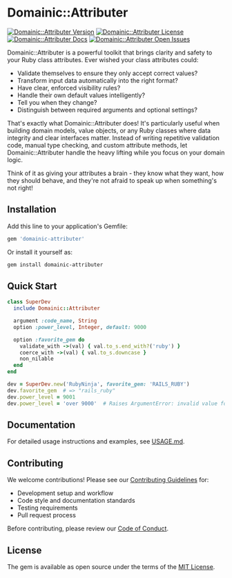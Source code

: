 # Domainic::Attributer

[![Domainic::Attributer Version](https://img.shields.io/gem/v/domainic-attributer?style=for-the-badge&logo=rubygems&logoColor=white&logoSize=auto&label=Gem%20Version)](https://rubygems.org/gems/domainic-attributer)
[![Domainic::Attributer License](https://img.shields.io/github/license/domainic/domainic?style=for-the-badge&logo=opensourceinitiative&logoColor=white&logoSize=auto)](./LICENSE)
[![Domainic::Attributer Docs](https://img.shields.io/badge/rubydoc-blue?style=for-the-badge&logo=readthedocs&logoColor=white&logoSize=auto&label=docs)](https://rubydoc.info/gems/domainic-attributer/0.1.0)
[![Domainic::Attributer Open Issues](https://img.shields.io/github/issues-search/domainic/domainic?query=state%3Aopen%20label%3Adomainic-attributer&style=for-the-badge&logo=github&logoColor=white&logoSize=auto&label=issues&color=red)](https://github.com/domainic/domainic/issues?q=state%3Aopen%20label%3Adomainic-attributer%20)

Domainic::Attributer is a powerful toolkit that brings clarity and safety to your Ruby class attributes.
Ever wished your class attributes could:

* Validate themselves to ensure they only accept correct values?
* Transform input data automatically into the right format?
* Have clear, enforced visibility rules?
* Handle their own default values intelligently?
* Tell you when they change?
* Distinguish between required arguments and optional settings?

That's exactly what Domainic::Attributer does! It's particularly useful when building domain models, value
objects, or any Ruby classes where data integrity and clear interfaces matter. Instead of writing
repetitive validation code, manual type checking, and custom attribute methods, let Domainic::Attributer
handle the heavy lifting while you focus on your domain logic.

Think of it as giving your attributes a brain - they know what they want, how they should behave, and
they're not afraid to speak up when something's not right!

## Installation

Add this line to your application's Gemfile:

```ruby
gem 'domainic-attributer'
```

Or install it yourself as:

```bash
gem install domainic-attributer
```

## Quick Start

```ruby
class SuperDev
  include Domainic::Attributer

  argument :code_name, String
  option :power_level, Integer, default: 9000

  option :favorite_gem do
    validate_with ->(val) { val.to_s.end_with?('ruby') }
    coerce_with ->(val) { val.to_s.downcase }
    non_nilable
  end
end

dev = SuperDev.new('RubyNinja', favorite_gem: 'RAILS_RUBY')
dev.favorite_gem  # => "rails_ruby"
dev.power_level = 9001
dev.power_level = 'over 9000'  # Raises ArgumentError: invalid value for Integer
```

## Documentation

For detailed usage instructions and examples, see [USAGE.md](./docs/USAGE.md).

## Contributing

We welcome contributions! Please see our [Contributing Guidelines](./../docs/CONTRIBUTING.md) for:

* Development setup and workflow
* Code style and documentation standards
* Testing requirements
* Pull request process

Before contributing, please review our [Code of Conduct](./../docs/CODE_OF_CONDUCT.md).

## License

The gem is available as open source under the terms of the [MIT License](LICENSE).
